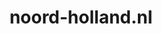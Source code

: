 ---
layout: post
title:  "noord-holland.nl"
internal_url:  "/data/noord-holland.nl.html"
categories: dutchgov
---